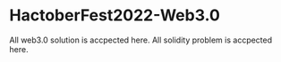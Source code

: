 # HactoberFest2022-Web3.0
All web3.0 solution is accpected here.
All solidity problem is accpected here.
